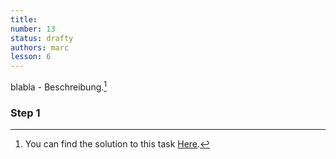 ```yaml
---
title: 
number: 13
status: drafty
authors: marc
lesson: 6
---
```


blabla - Beschreibung.[^solution]

[^solution]:
    You can find the solution to this task [Here](https://github.com/satkowski/csharp-solutions/tree/master/...link/ExerciseSolution/).

### Step 1